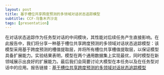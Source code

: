 ```yaml
---
layout: post
title: 基于槽位共享跨度预测的多领域对话状态追踪模型
subtitle: CCF-乌鲁木齐沙龙
tags: [presentation]
---
```

在对话状态追踪作为任务型对话的中间模块，其性能对后续任务产生直接影响。在此报告中，我们将分享一种基于槽位共享跨度预测的多领域对话状态追踪模型：该模型采用基于跨度预测的槽值提取层，并将所有槽位共享槽值提取层，以保证模型具备扩展能力。实验结果表明，模型在两个通用数据集上实现最优，同时模型在新领域展示出良好的扩展能力。最后我们会简要讨论大模型在本任务以及在任务型对话中的应用。报告链接：[基于槽位共享跨度预测的多领域对话状态追踪模型](/)

